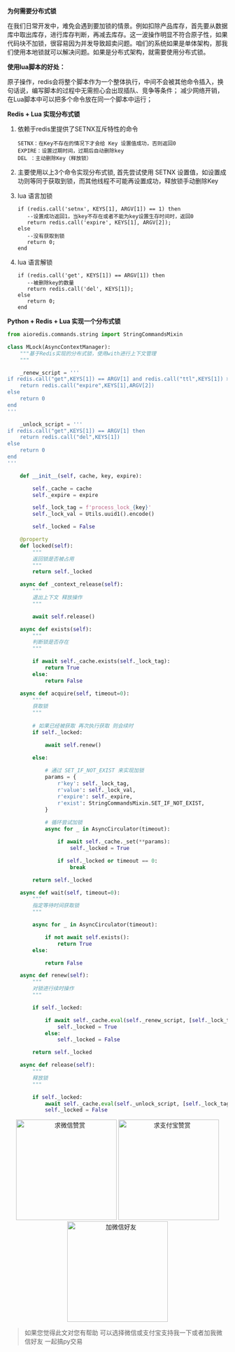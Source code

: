 **为何需要分布式锁**

在我们日常开发中，难免会遇到要加锁的情景。例如扣除产品库存，首先要从数据库中取出库存，进行库存判断，再减去库存。这一波操作明显不符合原子性，如果代码块不加锁，很容易因为并发导致超卖问题。咱们的系统如果是单体架构，那我们使用本地锁就可以解决问题。如果是分布式架构，就需要使用分布式锁。


**使用lua脚本的好处：**

原子操作，redis会将整个脚本作为一个整体执行，中间不会被其他命令插入，换句话说，编写脚本的过程中无需担心会出现插队、竞争等条件；
减少网络开销，在Lua脚本中可以把多个命令放在同一个脚本中运行；

**Redis + Lua 实现分布式锁**
1. 依赖于redis里提供了SETNX互斥特性的命令
    ```shell script
    SETNX：在Key不存在的情况下才会给 Key 设置值成功，否则返回0
    EXPIRE：设置过期时间，过期后自动删除key
    DEL ：主动删除Key（释放锁）
    ```
2. 主要使用以上3个命令实现分布式锁, 首先尝试使用 SETNX 设置值，如设置成功则等同于获取到锁，而其他线程不可能再设置成功，释放锁手动删除Key

3. lua 语言加锁
    ```shell script
    if (redis.call('setnx', KEYS[1], ARGV[1]) == 1) then
       --设置成功返回1，当key不存在或者不能为key设置生存时间时，返回0
       return redis.call('expire', KEYS[1], ARGV[2]);
    else
       --没有获取到锁
       return 0;
    end
    ```
   
4. lua 语言解锁
    ```shell script
    if (redis.call('get', KEYS[1]) == ARGV[1]) then
       --被删除key的数量
       return redis.call('del', KEYS[1]);
    else
       return 0;
    end
    ```
 
**Python + Redis + Lua 实现一个分布式锁**

```python
from aioredis.commands.string import StringCommandsMixin

class MLock(AsyncContextManager):
    """基于Redis实现的分布式锁，使用with进行上下文管理
    """

    _renew_script = '''
if redis.call("get",KEYS[1]) == ARGV[1] and redis.call("ttl",KEYS[1]) > 0 then
    return redis.call("expire",KEYS[1],ARGV[2])
else
    return 0
end
'''

    _unlock_script = '''
if redis.call("get",KEYS[1]) == ARGV[1] then
    return redis.call("del",KEYS[1])
else
    return 0
end
'''

    def __init__(self, cache, key, expire):

        self._cache = cache
        self._expire = expire

        self._lock_tag = f'process_lock_{key}'
        self._lock_val = Utils.uuid1().encode()

        self._locked = False

    @property
    def locked(self):
        """
        返回锁是否被占用
        """
        return self._locked

    async def _context_release(self):
        """
        退出上下文 释放操作
        """

        await self.release()

    async def exists(self):
        """
        判断锁是否存在
        """

        if await self._cache.exists(self._lock_tag):
            return True
        else:
            return False

    async def acquire(self, timeout=0):
        """
        获取锁
        """
        
        # 如果已经被获取 再次执行获取 则会续时
        if self._locked:

            await self.renew()

        else:
            
            # 通过 SET_IF_NOT_EXIST 来实现加锁
            params = {
                r'key': self._lock_tag,
                r'value': self._lock_val,
                r'expire': self._expire,
                r'exist': StringCommandsMixin.SET_IF_NOT_EXIST,
            }
            
            # 循环尝试加锁
            async for _ in AsyncCirculator(timeout):

                if await self._cache._set(**params):
                    self._locked = True

                if self._locked or timeout == 0:
                    break

        return self._locked

    async def wait(self, timeout=0):
        """
        指定等待时间获取锁
        """

        async for _ in AsyncCirculator(timeout):

            if not await self.exists():
                return True
        else:

            return False

    async def renew(self):
        """
        对锁进行续时操作
        """

        if self._locked:

            if await self._cache.eval(self._renew_script, [self._lock_tag], [self._lock_val, self._expire]):
                self._locked = True
            else:
                self._locked = False

        return self._locked

    async def release(self):
        """
        释放锁
        """

        if self._locked:
            await self._cache.eval(self._unlock_script, [self._lock_tag], [self._lock_val])
            self._locked = False

```


<div  style="text-align: center;">    
<img src="https://s1.ax1x.com/2020/06/25/NwjAbj.jpg" alt="求微信赞赏" border="0"  width="230" height="230" />
<img src="https://s1.ax1x.com/2020/06/25/NwjvyF.jpg" alt="求支付宝赞赏" border="0"  width="230" height="230"/>
<img src="https://s1.ax1x.com/2020/06/25/Nwv8l8.jpg" alt="加微信好友" border="0" width="230" height="230"/>
</div>

> 如果您觉得此文对您有帮助 可以选择微信或支付宝支持我一下或者加我微信好友 一起搞py交易
